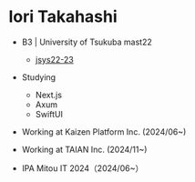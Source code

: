 # Iori Takahashi
- B3 | University of Tsukuba mast22
  - [jsys22-23](https://github.com/sohosai)
- Studying
  - Next.js
  - Axum
  - SwiftUI

- Working at Kaizen Platform Inc. (2024/06~)
- Working at TAIAN Inc. (2024/11~)

- IPA Mitou IT 2024（2024/06~）
